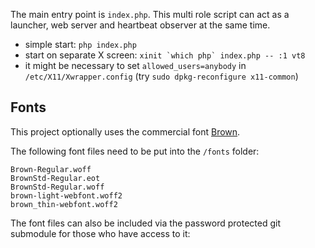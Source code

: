 The main entry point is `index.php`. This multi role script can act as a launcher, web server and heartbeat observer at the same time.

- simple start: `php index.php`
- start on separate X screen: ``xinit `which php` index.php -- :1 vt8``
- it might be necessary to set `allowed_users=anybody` in `/etc/X11/Xwrapper.config` (try `sudo dpkg-reconfigure x11-common`)

## Fonts

This project optionally uses the commercial font [Brown](https://lineto.com/). 

The following font files need to be put into the `/fonts` folder:
```
Brown-Regular.woff
BrownStd-Regular.eot
BrownStd-Regular.woff
brown-light-webfont.woff2
brown_thin-webfont.woff2
```

The font files can also be included via the password protected git submodule for those who have access to it: 

